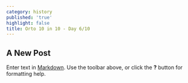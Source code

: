 ```yaml
---
category: history
published: 'true'
highlight: false
title: Orto 10 in 10 - Day 6/10
---
```

## A New Post

Enter text in [Markdown](http://daringfireball.net/projects/markdown/). Use the toolbar above, or click the **?** button for formatting help.
